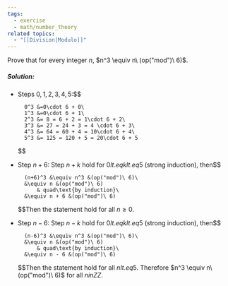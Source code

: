 ```yaml
---
tags:
  - exercise
  - math/number_theory
related topics:
  - "[[Division|Modulo]]"
---
```

Prove that for every integer $n$, $n^3 \equiv n\ (op("mod")\ 6)$.
##### Solution:
- Steps $0,1,2,3,4,5$:$$
	
		0^3 &=0\cdot 6 + 0\
		1^3 &=0\cdot 6 + 1\
		2^3 &= 8 = 6 + 2 = 1\cdot 6 + 2\
		3^3 &= 27 = 24 + 3 = 4 \cdot 6 + 3\
		4^3 &= 64 = 60 + 4 = 10\cdot 6 + 4\
		5^3 &= 125 = 120 + 5 = 20\cdot 6 + 5
	
	$$
- Step $n+6$:
	Step $n+k$ hold for $0 lt.eq k lt.eq 5$ (strong induction), then$$
	
		(n+6)^3 &\equiv n^3 &(op("mod")\ 6)\
		&\equiv n &(op("mod")\ 6)
			& quad\text{by induction}\
		&\equiv n + 6 &(op("mod")\ 6)
	
	$$Then the statement hold for all $n\geq 0$.
- Step $n-6$:
	Step $n-k$ hold for $0 lt.eq k lt.eq 5$ (strong induction), then$$
	
		(n-6)^3 &\equiv n^3 &(op("mod")\ 6)\
		&\equiv n &(op("mod")\ 6)
			& quad\text{by induction}\
		&\equiv n - 6 &(op("mod")\ 6)
	
	$$Then the statement hold for all $n lt.eq 5$.
Therefore $n^3 \equiv n\ (op("mod")\ 6)$ for all $n in ZZ$.
